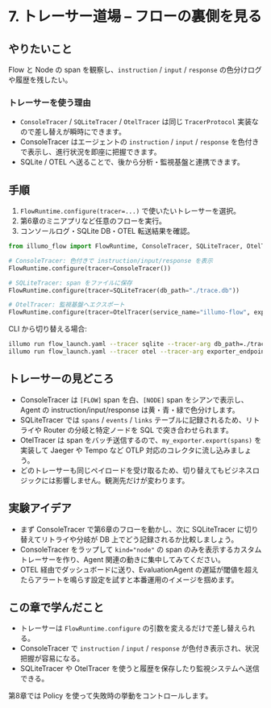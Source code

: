# 7. トレーサー道場 – フローの裏側を見る

## やりたいこと
Flow と Node の span を観察し、`instruction` / `input` / `response` の色分けログや履歴を残したい。

### トレーサーを使う理由
- `ConsoleTracer` / `SQLiteTracer` / `OtelTracer` は同じ `TracerProtocol` 実装なので差し替えが瞬時にできます。
- ConsoleTracer はエージェントの `instruction` / `input` / `response` を色付きで表示し、進行状況を即座に把握できます。
- SQLite / OTEL へ送ることで、後から分析・監視基盤と連携できます。

## 手順
1. `FlowRuntime.configure(tracer=...)` で使いたいトレーサーを選択。
2. 第6章のミニアプリなど任意のフローを実行。
3. コンソールログ・SQLite DB・OTEL 転送結果を確認。

```python
from illumo_flow import FlowRuntime, ConsoleTracer, SQLiteTracer, OtelTracer

# ConsoleTracer: 色付きで instruction/input/response を表示
FlowRuntime.configure(tracer=ConsoleTracer())

# SQLiteTracer: span をファイルに保存
FlowRuntime.configure(tracer=SQLiteTracer(db_path="./trace.db"))

# OtelTracer: 監視基盤へエクスポート
FlowRuntime.configure(tracer=OtelTracer(service_name="illumo-flow", exporter=my_exporter))
```

CLI から切り替える場合:

```bash
illumo run flow_launch.yaml --tracer sqlite --tracer-arg db_path=./trace.db
illumo run flow_launch.yaml --tracer otel --tracer-arg exporter_endpoint=http://localhost:4317
```

## トレーサーの見どころ
- ConsoleTracer は `[FLOW]` span を白、`[NODE]` span をシアンで表示し、Agent の instruction/input/response は黄・青・緑で色分けします。
- SQLiteTracer では `spans` / `events` / `links` テーブルに記録されるため、リトライや Router の分岐と特定ノードを SQL で突き合わせられます。
- OtelTracer は span をバッチ送信するので、`my_exporter.export(spans)` を実装して Jaeger や Tempo など OTLP 対応のコレクタに流し込みましょう。
- どのトレーサーも同じペイロードを受け取るため、切り替えてもビジネスロジックには影響しません。観測先だけが変わります。

## 実験アイデア
- まず ConsoleTracer で第6章のフローを動かし、次に SQLiteTracer に切り替えてリトライや分岐が DB 上でどう記録されるか比較しましょう。
- ConsoleTracer をラップして `kind="node"` の span のみを表示するカスタムトレーサーを作り、Agent 関連の動きに集中してみてください。
- OTEL 経由でダッシュボードに送り、EvaluationAgent の遅延が閾値を超えたらアラートを鳴らす設定を試すと本番運用のイメージを掴めます。

## この章で学んだこと
- トレーサーは `FlowRuntime.configure` の引数を変えるだけで差し替えられる。
- ConsoleTracer で `instruction` / `input` / `response` が色付き表示され、状況把握が容易になる。
- SQLiteTracer や OtelTracer を使うと履歴を保存したり監視システムへ送信できる。

第8章では Policy を使って失敗時の挙動をコントロールします。
